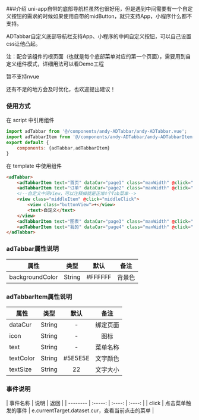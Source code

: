 ###介绍
uni-app自带的底部导航栏虽然也很好用，但是遇到中间需要有一个自定义按钮的需求的时候如果使用自带的midButton，就只支持App，小程序什么都不支持。

ADTabbar自定义底部导航栏支持App、小程序的中间自定义按钮，可以自己设置css让他凸起。

注：配合该组件的根页面（也就是每个底部菜单对应的第一个页面），需要用到自定义组件模式，详细用法可以看Demo工程

暂不支持nvue

还有不足的地方会及时优化，也欢迎提出建议！


### 使用方式

在 script 中引用组件

```javascript
import adTabbar from '@/components/andy-ADTabbar/andy-ADTabbar.vue';
import adTabbarItem from '@/components/andy-ADTabbar/andy-ADTabbarItem.vue';
export default {
    components: {adTabbar,adTabbarItem}
}
```
在 template 中使用组件

```html
<adTabbar>
	<adTabbarItem text="首页" dataCur="page1" class="maxWidth" @click="navClick" :textColor="curPage=='page1'? '#DF421D':'#9B9B9B'" :icon="'../../static/home' + [curPage=='page1'?'-hover':''] + '.png'"></adTabbarItem>
	<adTabbarItem text="订单" dataCur="page2" class="maxWidth" @click="navClick" :textColor="curPage=='page2'? '#DF421D':'#9B9B9B'" :icon="'../../static/order' + [curPage=='page2'?'-hover':''] + '.png'"></adTabbarItem>
	<!--自定义中间View，可以注释掉就是正常4个Tab菜单-->
	<view class="middleItem" @click="middleClick">
		<view class="buttonView">+</view>
		<text>自定义</text>
	</view>
	<adTabbarItem text="图表" dataCur="page3" class="maxWidth" @click="navClick" :textColor="curPage=='page3'? '#DF421D':'#9B9B9B'" :icon="'../../static/chart' + [curPage=='page3'?'-hover':''] + '.png'"></adTabbarItem>
	<adTabbarItem text="我的" dataCur="page4" class="maxWidth" @click="navClick" :textColor="curPage=='page4'? '#DF421D':'#9B9B9B'" :icon="'../../static/my' + [curPage=='page4'?'-hover':''] + '.png'"></adTabbarItem>
</adTabbar>
```

### adTabbar属性说明
| 属性        | 类型   |  默认  |  备注 |
| --------   | :-----:  | :----:  | :----:  |
| backgroundColor      | String  |   #FFFFFF    | 背景色 |

### adTabbarItem属性说明
| 属性        | 类型   |  默认  |  备注 |
| --------   | :-----:  | :----:  | :----:  |
| dataCur      | String  |   -   | 绑定页面 |
| icon      | String  |   -   | 图标 |
| text      | String  |   -   | 菜单名称 |
| textColor      | String  |   #5E5E5E   | 文字颜色 |
| textSize      | String  |   22   | 文字大小 |

### 事件说明
| 事件名称        | 说明    |  返回 |
| --------   | :-----:  | :----:  | :----:  |
| click      | 点击菜单触发的事件  |   e.currentTarget.dataset.cur，查看当前点击的菜单   |